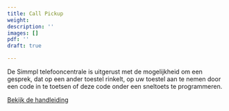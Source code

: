 ```yaml
---
title: Call Pickup
weight: 
description: ''
images: []
pdf: ''
draft: true

---
```

De Simmpl telefooncentrale is uitgerust met de mogelijkheid om een gesprek, dat op een ander toestel rinkelt, op uw toestel aan te nemen door een code in te toetsen of deze code onder een sneltoets te programmeren.

<a href="https://www.simmpl.nl/downloads/Simmpl_handleiding_CallPickup.pdf" target="_blank" class="button">Bekijk de handleiding</a>